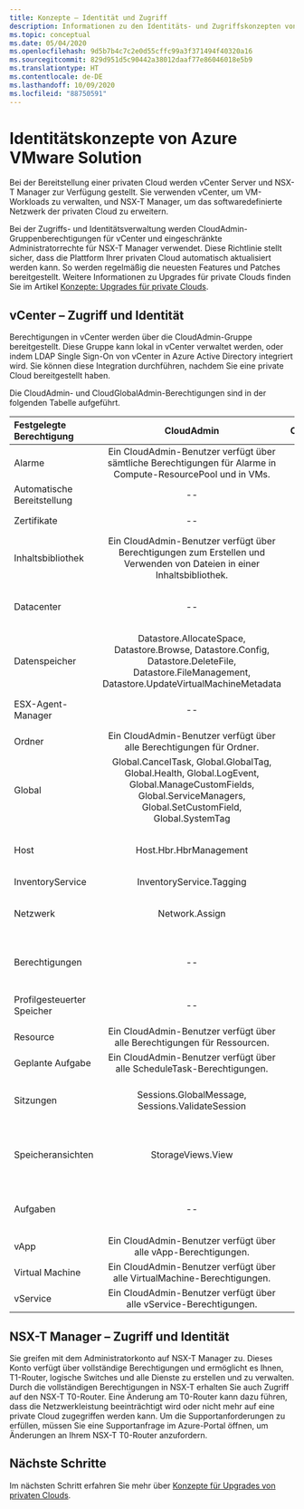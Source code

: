 ```yaml
---
title: Konzepte – Identität und Zugriff
description: Informationen zu den Identitäts- und Zugriffskonzepten von Azure VMware Solution
ms.topic: conceptual
ms.date: 05/04/2020
ms.openlocfilehash: 9d5b7b4c7c2e0d55cffc99a3f371494f40320a16
ms.sourcegitcommit: 829d951d5c90442a38012daaf77e86046018e5b9
ms.translationtype: HT
ms.contentlocale: de-DE
ms.lasthandoff: 10/09/2020
ms.locfileid: "88750591"
---
```

# <a name="azure-vmware-solution-identity-concepts"></a>Identitätskonzepte von Azure VMware Solution

Bei der Bereitstellung einer privaten Cloud werden vCenter Server und NSX-T Manager zur Verfügung gestellt. Sie verwenden vCenter, um VM-Workloads zu verwalten, und NSX-T Manager, um das softwaredefinierte Netzwerk der privaten Cloud zu erweitern.

Bei der Zugriffs- und Identitätsverwaltung werden CloudAdmin-Gruppenberechtigungen für vCenter und eingeschränkte Administratorrechte für NSX-T Manager verwendet. Diese Richtlinie stellt sicher, dass die Plattform Ihrer privaten Cloud automatisch aktualisiert werden kann. So werden regelmäßig die neuesten Features und Patches bereitgestellt. Weitere Informationen zu Upgrades für private Clouds finden Sie im Artikel [Konzepte: Upgrades für private Clouds][concepts-upgrades].

## <a name="vcenter-access-and-identity"></a>vCenter – Zugriff und Identität

Berechtigungen in vCenter werden über die CloudAdmin-Gruppe bereitgestellt. Diese Gruppe kann lokal in vCenter verwaltet werden, oder indem LDAP Single Sign-On von vCenter in Azure Active Directory integriert wird. Sie können diese Integration durchführen, nachdem Sie eine private Cloud bereitgestellt haben.

Die CloudAdmin- und CloudGlobalAdmin-Berechtigungen sind in der folgenden Tabelle aufgeführt.

|  Festgelegte Berechtigung           | CloudAdmin | CloudGlobalAdmin | Comment |
| :---                     |    :---:   |       :---:      |   :--:  |
|  Alarme                  | Ein CloudAdmin-Benutzer verfügt über sämtliche Berechtigungen für Alarme in Compute-ResourcePool und in VMs.     |          --        |  -- |
|  Automatische Bereitstellung             |  --  |        --        |  Hosts werden von Microsoft verwaltet.  |
|  Zertifikate            |  --  |        --       |  Zertifikate werden von Microsoft verwaltet.  |
|  Inhaltsbibliothek         | Ein CloudAdmin-Benutzer verfügt über Berechtigungen zum Erstellen und Verwenden von Dateien in einer Inhaltsbibliothek.    |         Mit SSO aktiviert.         |  Dateien in der Inhaltsbibliothek werden von Microsoft auf ESXi-Hosts verteilt.  |
|  Datacenter              |  --  |        --          |  Sämtliche Vorgänge in Rechenzentren werden von Microsoft ausgeführt.  |
|  Datenspeicher               | Datastore.AllocateSpace, Datastore.Browse, Datastore.Config, Datastore.DeleteFile, Datastore.FileManagement, Datastore.UpdateVirtualMachineMetadata     |    --    |   -- |
|  ESX-Agent-Manager       |  --  |         --       |  Alle Vorgänge werden von Microsoft ausgeführt.  |
|  Ordner                  |  Ein CloudAdmin-Benutzer verfügt über alle Berechtigungen für Ordner.     |  --  |  --  |
|  Global                  |  Global.CancelTask, Global.GlobalTag, Global.Health, Global.LogEvent, Global.ManageCustomFields, Global.ServiceManagers, Global.SetCustomField, Global.SystemTag         |                  |    |
|  Host                    |  Host.Hbr.HbrManagement      |        --          |  Alle anderen Hostvorgänge werden von Microsoft ausgeführt.  |
|  InventoryService        |  InventoryService.Tagging      |        --          |  --  |
|  Netzwerk                 |  Network.Assign    |                  |  Alle anderen Netzwerkvorgänge werden von Microsoft ausgeführt.  |
|  Berechtigungen             |  --  |        --       |  Alle Berechtigungsvorgänge werden von Microsoft ausgeführt.  |
|  Profilgesteuerter Speicher  |  --  |        --       |  Alle Profilvorgänge werden von Microsoft ausgeführt.  |
|  Resource                |  Ein CloudAdmin-Benutzer verfügt über alle Berechtigungen für Ressourcen.        |      --       | --   |
|  Geplante Aufgabe          |  Ein CloudAdmin-Benutzer verfügt über alle ScheduleTask-Berechtigungen.   |   --   | -- |
|  Sitzungen                |  Sessions.GlobalMessage, Sessions.ValidateSession      |   --   |  Alle anderen Sitzungsvorgänge werden von Microsoft ausgeführt.  |
|  Speicheransichten           |  StorageViews.View   |        --          |  Alle anderen Vorgänge für Speicheransichten werden von Microsoft ausgeführt (Dienstkonfiguration).  |
|  Aufgaben                   |  --  |  --   |  Erweiterungen zur Aufgabenverwaltung werden von Microsoft verwaltet.  |
|  vApp                    |  Ein CloudAdmin-Benutzer verfügt über alle vApp-Berechtigungen.  |  --  |  --  |
|  Virtual Machine         |  Ein CloudAdmin-Benutzer verfügt über alle VirtualMachine-Berechtigungen.  |  --  |  --  |
|  vService                |  Ein CloudAdmin-Benutzer verfügt über alle vService-Berechtigungen.  |  --  |  --  |

## <a name="nsx-t-manager-access-and-identity"></a>NSX-T Manager – Zugriff und Identität

Sie greifen mit dem Administratorkonto auf NSX-T Manager zu. Dieses Konto verfügt über vollständige Berechtigungen und ermöglicht es Ihnen, T1-Router, logische Switches und alle Dienste zu erstellen und zu verwalten. Durch die vollständigen Berechtigungen in NSX-T erhalten Sie auch Zugriff auf den NSX-T T0-Router. Eine Änderung am T0-Router kann dazu führen, dass die Netzwerkleistung beeinträchtigt wird oder nicht mehr auf eine private Cloud zugegriffen werden kann. Um die Supportanforderungen zu erfüllen, müssen Sie eine Supportanfrage im Azure-Portal öffnen, um Änderungen an Ihrem NSX-T T0-Router anzufordern.
  
## <a name="next-steps"></a>Nächste Schritte

Im nächsten Schritt erfahren Sie mehr über [Konzepte für Upgrades von privaten Clouds][concepts-upgrades].

<!-- LINKS - external -->

<!-- LINKS - internal -->
[concepts-upgrades]: ./concepts-upgrades.md